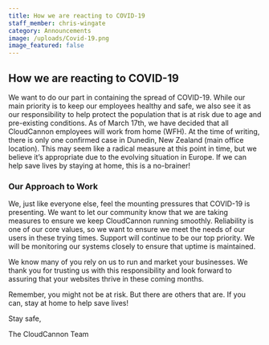 ```yaml
---
title: How we are reacting to COVID-19
staff_member: chris-wingate
category: Announcements
image: /uploads/Covid-19.png
image_featured: false
---
```


## How we are reacting to COVID-19

We want to do our part in containing the spread of COVID-19. While our main priority is to keep our employees healthy and safe, we also see it as our responsibility to help protect the population that is at risk due to age and pre-existing conditions. As of March 17th, we have decided that all CloudCannon employees will work from home (WFH). At the time of writing, there is only one confirmed case in Dunedin, New Zealand (main office location). This may seem like a radical measure at this point in time, but we believe it’s appropriate due to the evolving situation in Europe. If we can help save lives by staying at home, this is a no-brainer\!

### Our Approach to Work

We, just like everyone else, feel the mounting pressures that COVID-19 is presenting. We want to let our community know that we are taking measures to ensure we keep CloudCannon running smoothly. Reliability is one of our core values, so we want to ensure we meet the needs of our users in these trying times. Support will continue to be our top priority. We will be monitoring our systems closely to ensure that uptime is maintained.

We know many of you rely on us to run and market your businesses. We thank you for trusting us with this responsibility and look forward to assuring that your websites thrive in these coming months.

Remember, you might not be at risk. But there are others that are. If you can, stay at home to help save lives\!

Stay safe,

The CloudCannon Team